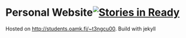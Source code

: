 Personal Website[![Stories in Ready](https://badge.waffle.io/suppayami/Hanoi-Page.png?label=ready)](http://waffle.io/suppayami/Hanoi-Page)
===

Hosted on http://students.oamk.fi/~t3ngcu00.
Build with jekyll
